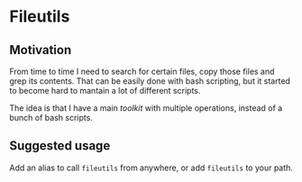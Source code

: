 # Fileutils
## Motivation
From time to time I need to search for certain files, copy those files and grep its contents. That can be easily done with bash scripting, but it started to become hard to mantain a lot of different scripts.

The idea is that I have a main _toolkit_ with multiple operations, instead of a bunch of bash scripts.

## Suggested usage
Add an alias to call `fileutils` from anywhere, or add `fileutils` to your path.
